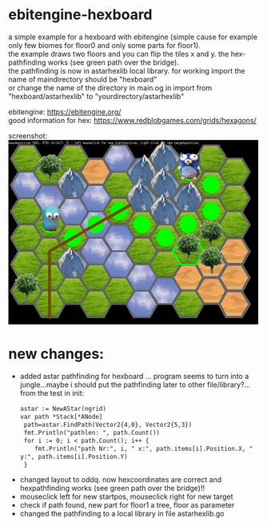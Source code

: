 # ebitengine-hexboard

a simple example for a hexboard with ebitengine (simple cause for example only few biomes for floor0 and only some parts for floor1).    
the example draws two floors and you can flip the tiles x and y.  the hex-pathfinding works (see green path over the bridge).    
the pathfinding is now in astarhexlib local library. for working import the name of maindirectory should be "hexboard"      
or change the name of the directory in main.og in import from "hexboard/astarhexlib" to "yourdirectory/astarhexlib"        

ebitengine: https://ebitengine.org/    
good information for hex: https://www.redblobgames.com/grids/hexagons/    

screenshot:    
![Pic1](screenshotsmall.jpg)

# new changes:     
- added astar pathfinding for hexboard ... program seems to turn into a jungle...maybe i should put the pathfinding later to other file/library?...
  from the test in init:        
    ```
    astar := NewAStar(ngrid)
    var path *Stack[*ANode]
     path=astar.FindPath(Vector2{4,0}, Vector2{5,3})
     fmt.Println("pathlen: ", path.Count())
     for i := 0; i < path.Count(); i++ {
		fmt.Println("path Nr:", i, " x:", path.items[i].Position.X, " y:", path.items[i].Position.Y)
     }
    ```
- changed layout to oddq. now hexcoordinates are correct and hexpathfinding works (see green path over the bridge)!!
- mouseclick left for new startpos, mouseclick right for new target
- check if path found, new part for floor1 a tree, floor as parameter
- changed the pathfinding to a local library in file astarhexlib.go    
  
  
    
  
